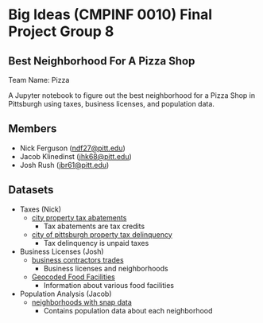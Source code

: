 # Big Ideas (CMPINF 0010) Final Project Group 8

## Best Neighborhood For A Pizza Shop

Team Name: Pizza

A Jupyter notebook to figure out the best neighborhood for a Pizza Shop in Pittsburgh using taxes, business licenses, and population data.

## Members

- Nick Ferguson (ndf27@pitt.edu)
- Jacob Klinedinst (jhk68@pitt.edu)
- Josh Rush (jbr61@pitt.edu)

## Datasets

- Taxes (Nick)
    <!-- - [city treasury sales](https://data.wprdc.org/dataset/city-treasury-sales) -->
    - [city property tax abatements](https://data.wprdc.org/dataset/city-property-tax-abatements)
        - Tax abatements are tax credits
    - [city of pittsburgh property tax delinquency](https://data.wprdc.org/dataset/city-of-pittsburgh-property-tax-delinquency)
        - Tax delinquency is unpaid taxes
- Business Licenses (Josh)
    - [business contractors trades](https://data.wprdc.org/dataset/business-contractors-trades)
        - Business licenses and neighborhoods
    - [Geocoded Food Facilities](https://data.wprdc.org/dataset/allegheny-county-restaurant-food-facility-inspection-violations/resource/112a3821-334d-4f3f-ab40-4de1220b1a0a)
        - Information about various food facilities
- Population Analysis (Jacob)
    - [neighborhoods with snap data](https://data.wprdc.org/dataset/neighborhoods-with-snap-data)
        - Contains population data about each neighborhood
    
<!-- - [neighborhoods2](https://data.wprdc.org/dataset/neighborhoods2) -->

